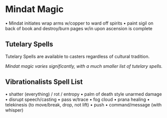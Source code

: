 # Mindat Magic

• Mindat initiates wrap arms w/copper to ward off spirits
• paint sigil on back of book and destroy/burn pages w/in upon ascension is complete

## Tutelary Spells
Tutelary Spells are available to casters regardless of cultural tradition.

_Mindat magic varies significantly, with a much smaller list of tutelary spells._

## Vibrationalists Spell List
• shatter (everything) / rot / entropy
• palm of death style unarmed damage
• disrupt speech/casting
• pass w/trace
• fog cloud
• prana healing
• telekinesis (to move/break, drop, not lift)
• push
• command/message (with whisper)
